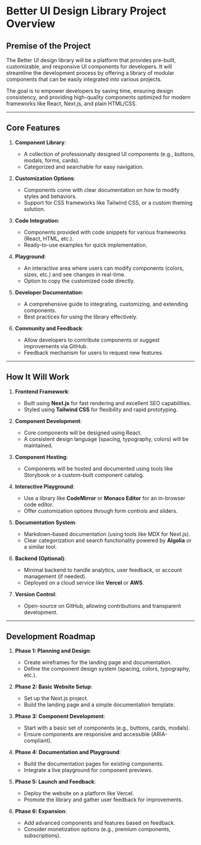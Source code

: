# Better UI Design Library Project Overview

## **Premise of the Project**
The Better UI design library will be a platform that provides pre-built, customizable, and responsive UI components for developers. It will streamline the development process by offering a library of modular components that can be easily integrated into various projects.

The goal is to empower developers by saving time, ensuring design consistency, and providing high-quality components optimized for modern frameworks like React, Next.js, and plain HTML/CSS.

---

## **Core Features**

1. **Component Library**:
   - A collection of professionally designed UI components (e.g., buttons, modals, forms, cards).
   - Categorized and searchable for easy navigation.

2. **Customization Options**:
   - Components come with clear documentation on how to modify styles and behaviors.
   - Support for CSS frameworks like Tailwind CSS, or a custom theming solution.

3. **Code Integration**:
   - Components provided with code snippets for various frameworks (React, HTML, etc.).
   - Ready-to-use examples for quick implementation.

4. **Playground**:
   - An interactive area where users can modify components (colors, sizes, etc.) and see changes in real-time.
   - Option to copy the customized code directly.

5. **Developer Documentation**:
   - A comprehensive guide to integrating, customizing, and extending components.
   - Best practices for using the library effectively.

6. **Community and Feedback**:
   - Allow developers to contribute components or suggest improvements via GitHub.
   - Feedback mechanism for users to request new features.

---

## **How It Will Work**

1. **Frontend Framework**:
   - Built using **Next.js** for fast rendering and excellent SEO capabilities.
   - Styled using **Tailwind CSS** for flexibility and rapid prototyping.

2. **Component Development**:
   - Core components will be designed using React.
   - A consistent design language (spacing, typography, colors) will be maintained.

3. **Component Hosting**:
   - Components will be hosted and documented using tools like Storybook or a custom-built component catalog.

4. **Interactive Playground**:
   - Use a library like **CodeMirror** or **Monaco Editor** for an in-browser code editor.
   - Offer customization options through form controls and sliders.

5. **Documentation System**:
   - Markdown-based documentation (using tools like MDX for Next.js).
   - Clear categorization and search functionality powered by **Algolia** or a similar tool.

6. **Backend (Optional)**:
   - Minimal backend to handle analytics, user feedback, or account management (if needed).
   - Deployed on a cloud service like **Vercel** or **AWS**.

7. **Version Control**:
   - Open-source on GitHub, allowing contributions and transparent development.

---

## **Development Roadmap**

1. **Phase 1: Planning and Design**:
   - Create wireframes for the landing page and documentation.
   - Define the component design system (spacing, colors, typography, etc.).

2. **Phase 2: Basic Website Setup**:
   - Set up the Next.js project.
   - Build the landing page and a simple documentation template.

3. **Phase 3: Component Development**:
   - Start with a basic set of components (e.g., buttons, cards, modals).
   - Ensure components are responsive and accessible (ARIA-compliant).

4. **Phase 4: Documentation and Playground**:
   - Build the documentation pages for existing components.
   - Integrate a live playground for component previews.

5. **Phase 5: Launch and Feedback**:
   - Deploy the website on a platform like Vercel.
   - Promote the library and gather user feedback for improvements.

6. **Phase 6: Expansion**:
   - Add advanced components and features based on feedback.
   - Consider monetization options (e.g., premium components, subscriptions).
